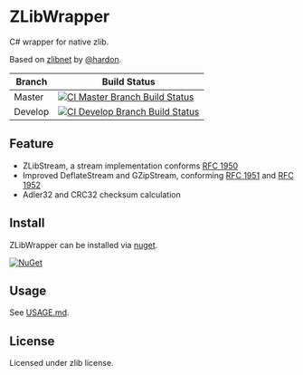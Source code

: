 # ZLibWrapper

C# wrapper for native zlib.

Based on [zlibnet](https://zlibnet.codeplex.com) by [@hardon](https://www.codeplex.com/site/users/view/hardon).

| Branch    | Build Status   |
|-----------|----------------|
| Master    | [![CI Master Branch Build Status](https://ci.appveyor.com/api/projects/status/9t1fg4vyavqowb3p/branch/master?svg=true)](https://ci.appveyor.com/project/ied206/zlibwrapper/branch/master) |
| Develop   | [![CI Develop Branch Build Status](https://ci.appveyor.com/api/projects/status/9t1fg4vyavqowb3p/branch/develop?svg=true)](https://ci.appveyor.com/project/ied206/zlibwrapper/branch/develop) |

## Feature

- ZLibStream, a stream implementation conforms [RFC 1950](https://www.ietf.org/rfc/rfc1950.txt)
- Improved DeflateStream and GZipStream, conforming [RFC 1951](https://www.ietf.org/rfc/rfc1951.txt) and [RFC 1952](https://www.ietf.org/rfc/rfc1952.txt)
- Adler32 and CRC32 checksum calculation

## Install

ZLibWrapper can be installed via [nuget](https://www.nuget.org/packages/Joveler.ZLibWrapper/).

[![NuGet](https://buildstats.info/nuget/Joveler.ZLibWrapper)](https://www.nuget.org/packages/Joveler.ZLibWrapper)

## Usage

See [USAGE.md](https://github.com/ied206/ZLibWrapper/blob/master/USAGE.md).

## License

Licensed under zlib license.
